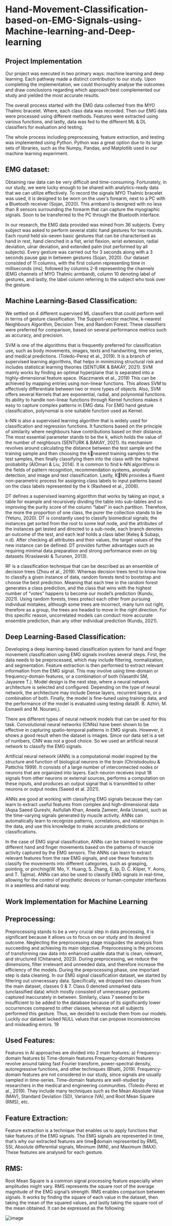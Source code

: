 # Hand-Movement-Classification-based-on-EMG-Signals-using-Machine-learning-and-Deep-learning

## Project Implementation
Our project was executed in two primary ways: machine learning and deep learning. Each 
pathway made a distinct contribution to our study. Upon completing the implementation, we could 
thoroughly analyse the outcomes and draw conclusions regarding which approach best complemented 
our study and yielded the most accurate results.

The overall process started with the EMG data collected from the MYO Thalmic bracelet. 
Where, each class data was recorded. Then our EMG data were processed using different methods. 
Features were extracted using various functions, and lastly, data was fed to the different ML & DL
classifiers for evaluation and testing.

The whole process including preprocessing, feature extraction, and testing was implemented 
using Python. Python was a great option due to its large sets of libraries, such as the Numpy, Pandas, 
and Matplotlib used in our machine learning experiment.


## EMG dataset:
Obtaining raw data can be very difficult and time-consuming. Fortunately, in our study, we 
were lucky enough to be shared with analytics-ready data that we can utilize effectively. To record the 
signals MYO Thalmic bracelet was used, it is designed to be worn on the user’s forearm, next to a PC 
with a Bluetooth receiver (Sojan, 2020). This armband is designed with no less than 8 sensors 
surrounding the forearm that can capture the myographic signals. Soon to be transferred to the PC 
through the Bluetooth interface.


In our research, the EMG data provided was mined from 36 subjects. Every subject was asked 
to perform several static hand gestures for two rounds. Each round held six-seven basic gestures that 
can be characterised as hand in rest, hand clenched in a fist, wrist flexion, wrist extension, radial 
deviation, ulnar deviation, and extended palm (not performed by all subjects). Every gesture was 
carried out for 3 seconds along with a 3 seconds pause gap in between gestures (Sojan, 2020). Our 
dataset consisted of 11 columns, with the first column representing time in milliseconds (ms), followed 
by columns 2-8 representing the channels (EMG channels of MYO Thalmic armband), column 10 
denoting label of gestures, and lastly, the label column referring to the subject who took over the 
gesture.


## Machine Learning-Based Classification:

We settled on 4 different supervised ML classifiers that could perform well in terms of gesture 
classification. The Support-vector machine, k-nearest Neighbours Algorithm, Decision Tree, and 
Random Forest. These classifiers were preferred for comparison, based on several performance metrics 
such as accuracy, and precision.

SVM is one of the algorithms that is frequently preferred for classification use, such as body 
movements, images, texts and handwriting, time series, and medical predictions. (Toledo-Perez et al., 
2019). It is a branch of supervised learning algorithms, that helps in minimizing structural risk and 
includes statistical learning theories (SENTURK & BAKAY, 2021). SVM mainly works by finding an 
optimal hyperplane that is separated into a highly-dimensional feature space. (Kaczmarek et al., 2019) 
This can be achieved by mapping entries using non-linear functions. This allows SVM to effectively 
differentiate between two or more types of objects. Also, SVM offers several Kernels that are 
exponential, radial, and polynomial functions. Its ability to handle non-linear functions through Kernel 
functions makes it easy to capture complex patterns in EMG data. For EMG hand gesture 
classification, polynomial is one suitable function used as Kernel.

k-NN is also a supervised learning algorithm that is widely used for classification and 
regression functions. It functions based on the principle of similarity where neighbours have 
contributions based on their distance. The most essential parameter stands to be the k, which holds the 
value of the number of neighbours (SENTURK & BAKAY, 2021). Its mechanism revolves around 
calculating the distance between the test sample and the training sample and then choosing the knearest training samples to the test samples, then finally classifying them into the class with the highest probability (AlOmari & Liu, 2014). It is common to find k-NN algorithms in the fields of pattern recognition, recommendation systems, anomaly detection, and image and text classification. Lastly, KNN provides a fluent non-parametric process for assigning class labels to input patterns based on the 
class labels represented by the k (Rasheed et al., 2006).


DT defines a supervised learning algorithm that works by taking an input, a table for example 
and recursively dividing the table into sub-tables and so improving the purity score of the column 
“label” in each partition. Therefore, the more the proportion of one class, the purer the collection stands 
to be (Yeturu, 2020). DT is constantly used to classify biomedical signals; the instances get sorted from 
the root to some leaf node, and the attributes of the instances get tested and directed to a sub-node, each 
branch denotes an outcome of the test, and each leaf holds a class label (Keleş & Subaşı, n.d). After 
checking all attributes and their values, the target values of the new instance can be defined. DT 
provides further advantages such as requiring minimal data preparation and strong performance even 
on big datasets (Kraslawski & Turunen, 2013).

RF is a classification technique that can be described as an ensemble of decision trees (Zhou et 
al., 2019). Whereas decision trees tend to know how to classify a given instance of data, random forests 
tend to bootstrap and choose the best prediction. Meaning that each tree in the random forest generates 
a class prediction, and the class that wins with the highest number of “votes” happens to become our 
model’s prediction (Kundu, 2021). Using random forests, trees protect each other from pursuing 
individual mistakes, although some trees are incorrect, many turn out right, therefore as a group, the 
trees are headed to move in the right direction. For this specific reason, uncorrelated models can 
conduct more accurate ensemble prediction, than any other individual prediction (Kundu, 2021). 

## Deep Learning-Based Classification:
Developing a deep learning-based classification system for hand and finger movement 
classification using EMG signals involves several steps. First, the data needs to be preprocessed, which 
may include filtering, normalization, and segmentation. Feature extraction is then performed to extract 
relevant information from the EMG signal. This may involve using time-domain or frequency-domain 
features, or a combination of both (Vasanthi SM, Jayasree T.). Model design is the next step, where a 
neural network architecture is selected and configured. Depending on the type of neural network, the 
architecture may include Dense layers, recurrent layers, or a combination of both. Finally, the model is 
fine-tuned using training data, and the performance of the model is evaluated using testing data(R. B. 
Azhiri, M. Esmaeili and M. Nourani,).

There are different types of neural network models that can be used for this task. Convolutional 
neural networks (CNNs) have been shown to be effective in capturing spatio-temporal patterns in EMG 
signals. However, it shows a good result when the dataset is images. Since our data set is a set of 
numbers, CNN was not a good choice. So we used an artificial neural network to classify the EMG 
signals.

Artificial neural network (ANN) is a computational model inspired by the structure and 
function of biological neurons in the brain (Christodoulou & Pattichis 1999). It consists of a large 
number of interconnected nodes or neurons that are organized into layers. Each neuron receives input 
18
signals from other neurons or external sources, performs a computation on these inputs, and produces 
an output signal that is transmitted to other neurons or output nodes (Saeed et al. 2021).

ANNs are good at working with classifying EMG signals because they can learn to extract 
useful features from complex and high-dimensional data (Aqsa Saeed Qureshi, Asifullah Khan, Aneela 
Zameer, Anila Usman), such as the time-varying signals generated by muscle activity. ANNs can 
automatically learn to recognize patterns, correlations, and relationships in the data, and use this 
knowledge to make accurate predictions or classifications.

In the case of EMG signal classification, ANNs can be trained to recognize different hand and 
finger movements based on the patterns of muscle activity captured by the EMG sensors. The ANNs 
can learn to extract relevant features from the raw EMG signals, and use these features to classify the 
movements into different categories, such as grasping, pointing, or pinching(W. Mo, Y. Huang, S. 
Zhang, E. Ip, D. C. Kilper, Y. Aono, and T. Tajima). ANNs can also be used to classify EMG signals in 
real-time, allowing for the control of prosthetic devices or human-computer interfaces in a seamless 
and natural way.

## Work Implementation for Machine Learning
## Preprocessing:
Preprocessing stands to be a very crucial step in data processing, it is significant because it 
allows us to focus on our study and its desired outcome. Neglecting the preprocessing stage misguides 
the analysis from succeeding and achieving its main objective. Preprocessing is the process of 
transforming raw data into enhanced usable data that is clean, relevant, and structured (Chitanand, 
2023). During preprocessing, we reduce the dimensions, filter irrelevant and unneeded data, and 
therefore increase the efficiency of the models. During the preprocessing phase, one important step is 
data cleaning. In our EMG signal classification dataset, we started by filtering out unnecessary data. 
Specifically, we dropped two classes from the main dataset, classes 0 & 7. Class 0 denoted unmarked 
data (unclassified data) which mostly consisted of unnecessary gestures captured inaccurately in 
between. Similarly, class 7 seemed to be insufficient to be added to the database because of its 
significantly lower occurrences compared to other classes, whereas not all subjects performed this 
gesture. Thus, we decided to exclude them from our models. Luckily our dataset lacked NULL values 
that can propose inconsistencies and misleading errors.
19
## Used Features:
Features in AI approaches are divided into 2 main features:
a) Frequency-domain features
b) Time-domain features
Frequency-domain features revolve around taking fast Fourier transform, power-spectral 
density, autoregressive functions, and other techniques (Bhatti, 2019). Frequency-domain features are 
not considered in our study, since signals are usually sampled in time-series.
Time-domain features are well-studied by researchers in the medical and engineering 
communities. (Toledo-Perez et al., 2019). They include many techniques such as the Mean Absolute 
Value (MAV), Standard Deviation (SD), Variance (VA), and Root Mean Square (RMS), etc.

## Feature Extraction:
Feature extraction is a technique that enables us to apply functions that take features of the EMG signals. The EMG signals are represented in time, that’s why our extracted features are timedomain represented by RMS, SSI, Absolute differential signals, Minimum (MIN), and Maximum (MAX). These features are analysed for each gesture.
## RMS:
Root Mean Square is a common signal processing feature especially when amplitudes might vary. RMS represents the square root of the average magnitude of the EMG signal’s strength. RMS enables comparison between signals. It works by finding the square of each value in the dataset, then taking the mean of the squared values, and lastly taking the square root of the mean obtained. It can be  expressed as the following:


![image](https://github.com/mhmddorgham/Hand-Movement-Classification-based-on-EMG-Signals-using-Machine-learning-and-Deep-learning/assets/107323201/704d5454-1373-46ba-baff-c7733fee2135)
